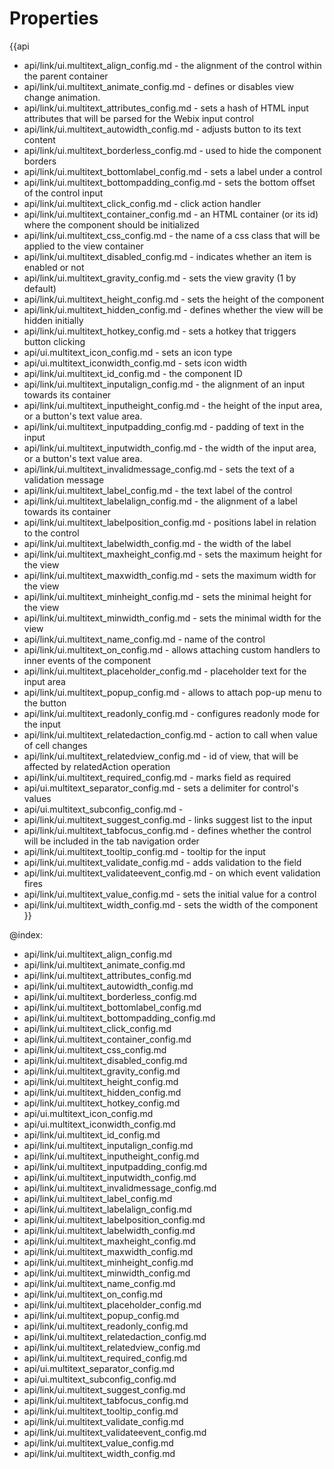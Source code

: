 Properties
==========

{{api
- api/link/ui.multitext_align_config.md - the alignment of the control within the parent container
- api/link/ui.multitext_animate_config.md - defines or disables view change animation.
- api/link/ui.multitext_attributes_config.md - sets a hash of HTML input attributes that will be parsed for the Webix input control
- api/link/ui.multitext_autowidth_config.md - adjusts button to its text content
- api/link/ui.multitext_borderless_config.md - used to hide the component borders
- api/link/ui.multitext_bottomlabel_config.md - sets a label under a control
- api/link/ui.multitext_bottompadding_config.md - sets the bottom offset of the control input
- api/link/ui.multitext_click_config.md - click action handler
- api/link/ui.multitext_container_config.md - an HTML container (or its id) where the component should be initialized
- api/link/ui.multitext_css_config.md - the name of a css class that will be applied to the view container
- api/link/ui.multitext_disabled_config.md - indicates whether an item is enabled or not
- api/link/ui.multitext_gravity_config.md - sets the view gravity (1 by default)
- api/link/ui.multitext_height_config.md - sets the height of the component
- api/link/ui.multitext_hidden_config.md - defines whether the view will be hidden initially
- api/link/ui.multitext_hotkey_config.md - sets a hotkey that triggers button clicking
- api/ui.multitext_icon_config.md - sets an icon type
- api/ui.multitext_iconwidth_config.md - sets icon width
- api/link/ui.multitext_id_config.md - the component ID
- api/link/ui.multitext_inputalign_config.md - the alignment of an input towards its container
- api/link/ui.multitext_inputheight_config.md - the height of the input area, or a button's text value area.
- api/link/ui.multitext_inputpadding_config.md - padding of text in the input
- api/link/ui.multitext_inputwidth_config.md - the width of the input area, or a button's text value area.
- api/link/ui.multitext_invalidmessage_config.md - sets the text of a validation message
- api/link/ui.multitext_label_config.md - the text label of the control
- api/link/ui.multitext_labelalign_config.md - the alignment of a label towards its container
- api/link/ui.multitext_labelposition_config.md - positions label in relation to the control
- api/link/ui.multitext_labelwidth_config.md - the width of the label
- api/link/ui.multitext_maxheight_config.md - sets the maximum height for the view
- api/link/ui.multitext_maxwidth_config.md - sets the maximum width for the view
- api/link/ui.multitext_minheight_config.md - sets the minimal height for the view
- api/link/ui.multitext_minwidth_config.md - sets the minimal width for the view
- api/link/ui.multitext_name_config.md - name of the control
- api/link/ui.multitext_on_config.md - allows attaching custom handlers to inner events of the component
- api/link/ui.multitext_placeholder_config.md - placeholder text for the input area
- api/link/ui.multitext_popup_config.md - allows to attach pop-up menu to the button
- api/link/ui.multitext_readonly_config.md - configures readonly mode for the input
- api/link/ui.multitext_relatedaction_config.md - action to call when value of cell changes
- api/link/ui.multitext_relatedview_config.md - id of view, that will be affected by relatedAction operation
- api/link/ui.multitext_required_config.md - marks field as required
- api/ui.multitext_separator_config.md - sets a delimiter for control's values
- api/ui.multitext_subconfig_config.md - 
- api/link/ui.multitext_suggest_config.md - links suggest list to the input
- api/link/ui.multitext_tabfocus_config.md - defines whether the control will be included in the tab navigation order
- api/link/ui.multitext_tooltip_config.md - tooltip for the input
- api/link/ui.multitext_validate_config.md - adds validation to the field
- api/link/ui.multitext_validateevent_config.md - on which event validation fires
- api/link/ui.multitext_value_config.md - sets the initial value for a control
- api/link/ui.multitext_width_config.md - sets the width of the component
}}

@index:
- api/link/ui.multitext_align_config.md
- api/link/ui.multitext_animate_config.md
- api/link/ui.multitext_attributes_config.md
- api/link/ui.multitext_autowidth_config.md
- api/link/ui.multitext_borderless_config.md
- api/link/ui.multitext_bottomlabel_config.md
- api/link/ui.multitext_bottompadding_config.md
- api/link/ui.multitext_click_config.md
- api/link/ui.multitext_container_config.md
- api/link/ui.multitext_css_config.md
- api/link/ui.multitext_disabled_config.md
- api/link/ui.multitext_gravity_config.md
- api/link/ui.multitext_height_config.md
- api/link/ui.multitext_hidden_config.md
- api/link/ui.multitext_hotkey_config.md
- api/ui.multitext_icon_config.md
- api/ui.multitext_iconwidth_config.md
- api/link/ui.multitext_id_config.md
- api/link/ui.multitext_inputalign_config.md
- api/link/ui.multitext_inputheight_config.md
- api/link/ui.multitext_inputpadding_config.md
- api/link/ui.multitext_inputwidth_config.md
- api/link/ui.multitext_invalidmessage_config.md
- api/link/ui.multitext_label_config.md
- api/link/ui.multitext_labelalign_config.md
- api/link/ui.multitext_labelposition_config.md
- api/link/ui.multitext_labelwidth_config.md
- api/link/ui.multitext_maxheight_config.md
- api/link/ui.multitext_maxwidth_config.md
- api/link/ui.multitext_minheight_config.md
- api/link/ui.multitext_minwidth_config.md
- api/link/ui.multitext_name_config.md
- api/link/ui.multitext_on_config.md
- api/link/ui.multitext_placeholder_config.md
- api/link/ui.multitext_popup_config.md
- api/link/ui.multitext_readonly_config.md
- api/link/ui.multitext_relatedaction_config.md
- api/link/ui.multitext_relatedview_config.md
- api/link/ui.multitext_required_config.md
- api/ui.multitext_separator_config.md
- api/ui.multitext_subconfig_config.md
- api/link/ui.multitext_suggest_config.md
- api/link/ui.multitext_tabfocus_config.md
- api/link/ui.multitext_tooltip_config.md
- api/link/ui.multitext_validate_config.md
- api/link/ui.multitext_validateevent_config.md
- api/link/ui.multitext_value_config.md
- api/link/ui.multitext_width_config.md

